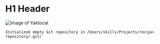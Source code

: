 # H1 Header #
![Image of Yaktocat](https://octodex.github.com/images/yaktocat.png)
```$ git init
Initialized empty Git repository in /Users/skills/Projects/recipe-repository/.git/
```